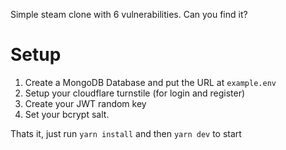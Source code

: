 Simple steam clone with 6 vulnerabilities. Can you find it?

# Setup
1. Create a MongoDB Database and put the URL at `example.env`
2. Setup your cloudflare turnstile (for login and register)
3. Create your JWT random key
4. Set your bcrypt salt.

Thats it, just run `yarn install` and then `yarn dev` to start
